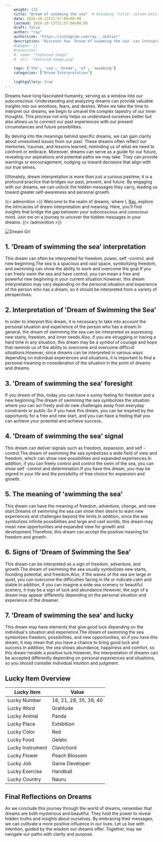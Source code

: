 ```yaml
---
    weight: 226
    title: "Dream of swimming the sea"  # Assuming 'title' column exists
    date: 2024-10-13T21:57:00+08:00
    lastmod: 2024-10-13T21:57:00+08:00
    draft: false
    author: "ray"
    authorLink: "https://instagram.com/ray._.atelier"
    description: "Discover how 'Dream of swimming the sea' can interpret your future and uncover its significant meanings in your life."
    #images: []
    #resources:
    #- name: "featured-image"
    #  src: "featured-image.png"
    
    tags: ['the', 'sea', 'Dream', 'of', 'swimming']
    categories: ["Dream Interpretation"]
    
    lightgallery: true
---
```

    
Dreams have long fascinated humanity, serving as a window into our subconscious. Understanding and analyzing dreams can provide valuable insights into our emotions, fears, and desires. When we take the time to interpret our dreams, we begin to unravel the complex tapestry of our inner thoughts. This process not only helps us understand ourselves better but also allows us to connect our past experiences with our present circumstances and future possibilities.

By delving into the meanings behind specific dreams, we can gain clarity about unresolved issues from our past. These dreams often reflect our memories, traumas, and lessons learned, reminding us of what we need to confront or embrace. Moreover, dreams can serve as a guide for our future, revealing our aspirations and potential paths we may take. They can provide warnings or encouragement, nudging us toward decisions that align with our true selves.

Ultimately, dream interpretation is more than just a curious pastime; it is a profound practice that bridges our past, present, and future. By engaging with our dreams, we can unlock the hidden messages they carry, leading us toward greater self-awareness and personal growth.

{{< admonition >}}
Welcome to the realm of dreams, where I, [Ray](https://instagram.com/ray._.atelier), explore the intricacies of dream interpretation and meaning. Here, you’ll find insights that bridge the gap between your subconscious and conscious mind. Join me on a journey to uncover the hidden messages in your dreams.
{{< /admonition >}}

![Dream Grl](https://cdn.pixabay.com/photo/2017/11/02/03/35/gothic-2910057_1280.jpg "Dream Grl")

## 1. 'Dream of swimming the sea' interpretation
This dream can often be interpreted for freedom, power, self -control, and new beginning.The sea is a spacious and vast space, symbolizing freedom, and swimming can show the ability to work and overcome the goal.If you can freely swim the sea and have control, you can mean a free and powerful new beginning in your current situation.However, this dream interpretation may vary depending on the personal situation and experience of the person who has a dream, so it should be interpreted from a variety of perspectives.

## 2. Interpretation of 'Dream of Swimming the Sea'
In order to interpret this dream, it is necessary to take into account the personal situation and experience of the person who has a dream.In general, the dream of swimming the sea can be interpreted as expressing new starts, freedom, and inner needs.Also, if you are struggling or having a hard time in any situation, this dream may be a symbol of courage and hope that reminds us of the ability to overcome and overcome difficult situations.However, since dreams can be interpreted in various ways depending on individual experiences and situations, it is important to find a personal meaning in consideration of the situation in the point of dreams and dreams.

## 3. 'Dream of swimming the sea' foresight
If you dream of this, today you can have a sunny feeling for freedom and a new beginning.The dream of swimming the sea symbolizes the situation where you can act freely and do new challenges away from everyday constraints or public.So if you have this dream, you can be inspired by the opportunity for a free and new start, and you can have a feeling that you can achieve your potential and achieve success.

## 4. 'Dream of swimming the sea' signal
This dream can deliver signals such as freedom, expansion, and self -control.The dream of swimming the sea symbolizes a wide field of view and freedom, which can show new possibilities and expanded experiences.In addition, if you can freely control and control the swim of the sea, you can show self -control and determination.If you have this dream, you may be signed in your life and the possibility of free choice for expansion and growth.

## 5. The meaning of 'swimming the sea'
This dream can have the meaning of freedom, adventure, change, and new start.Dreams of swimming the sea can show their desire to want new experiences and challenges beyond the limits.In addition, since the sea symbolizes infinite possibilities and large and vast worlds, this dream may mean new opportunities and expanded view for growth and development.Therefore, this dream can accept the positive meaning for freedom and growth.

## 6. Signs of 'Dream of Swimming the Sea'
This dream can be interpreted as a sign of freedom, adventure, and growth.The dream of swimming the sea usually symbolizes new starts, founding potential, and freedom.Also, if the waves of the sea are large or quiet, you can overcome the difficulties facing in life or indicate calm and stable.In addition, if you can imagine a wide sea scenery or beautiful scenery, it may be a sign of luck and abundance.However, the sign of a dream may appear differently depending on the personal situation and experience of the dreamer.

## 7. 'Dream of swimming the sea' and lucky
This dream may have elements that give good luck depending on the individual's situation and experience.The dream of swimming the sea symbolizes freedom, possibilities, and new opportunities, so if you have this dream, it may mean that you have a chance to bring good luck and success.In addition, the sea shows abundance, happiness and comfort, so this dream heralds a positive luck.However, the interpretation of dreams can be accepted differently depending on personal experiences and situations, so you should consider individual intuition and judgment.

## Lucky Item Overview
| Lucky Item          | Value              |
|---------------|--------------------|
| Lucky Number        | 16, 21, 28, 35, 38, 40  |
| Lucky Word          | Gratitude |
| Lucky Animal        | Panda |
| Lucky Place         | Exhibition     |
| Lucky Color         | Red     |
| Lucky Food          | Gelato      |
| Lucky Instrument    | Clavichord |
| Lucky Flower        | Peach Blossom    |
| Lucky Job           | Game Developer       |
| Lucky Exercise      | Handball  |
| Lucky Country       | Nauru    |


##  Final Reflections on Dreams

As we conclude this journey through the world of dreams, remember that dreams are both mysterious and beautiful. They hold the power to reveal hidden truths and insights about ourselves. By embracing their messages, we can cultivate a more positive influence in our lives. Let us live with intention, guided by the wisdom our dreams offer. Together, may we navigate our paths with clarity and purpose.
